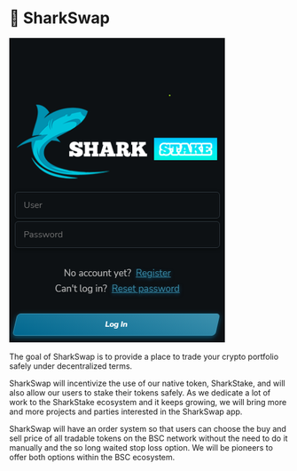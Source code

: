 # 🧬 SharkSwap

![](.gitbook/assets/SHARKAPP.png)

The goal of SharkSwap is to provide a place to trade your crypto portfolio safely under decentralized terms.

SharkSwap will incentivize the use of our native token, SharkStake, and will also allow our users to stake their tokens safely. As we dedicate a lot of work to the SharkStake ecosystem and it keeps growing, we will bring more and more projects and parties interested in the SharkSwap app.

&#x20;

SharkSwap will have an order system so that users can choose the buy and sell price of all tradable tokens on the BSC network without the need to do it manually and the so long waited stop loss option. We will be pioneers to offer both options within the BSC ecosystem.
